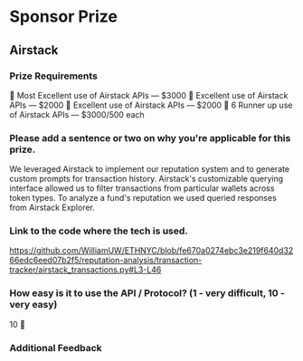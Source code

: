 # Sponsor Prize

## Airstack

### Prize Requirements

🥇 Most Excellent use of Airstack APIs — $3000
🥈 Excellent use of Airstack APIs — $2000
🥈 Excellent use of Airstack APIs — $2000
🏃 6 Runner up use of Airstack APIs — $3000/500 each

### Please add a sentence or two on why you're applicable for this prize.

We leveraged Airstack to implement our reputation system and to generate custom prompts for transaction history. Airstack's customizable querying interface allowed us to filter transactions from particular wallets across token types. To analyze a fund's reputation we used queried responses from Airstack Explorer.

### Link to the code where the tech is used.

https://github.com/WilliamUW/ETHNYC/blob/fe670a0274ebc3e219f640d3266edc6eed07b2f5/reputation-analysis/transaction-tracker/airstack_transactions.py#L3-L46

### How easy is it to use the API / Protocol? (1 - very difficult, 10 - very easy)
10 🌟
### Additional Feedback
